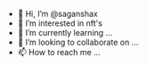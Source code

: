 - 👋 Hi, I’m @saganshax
- 👀 I’m interested in nft's
- 🌱 I’m currently learning ...
- 💞️ I’m looking to collaborate on ...
- 📫 How to reach me ...

<!---
saganshax/saganshax is a ✨ special ✨ repository because its `README.md` (this file) appears on your GitHub profile.
You can click the Preview link to take a look at your changes.
--->
